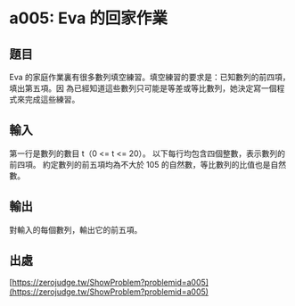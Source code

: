# a005: Eva 的回家作業

## 題目

Eva 的家庭作業裏有很多數列填空練習。填空練習的要求是：已知數列的前四項，填出第五項。因 為已經知道這些數列只可能是等差或等比數列，她決定寫一個程式來完成這些練習。

## 輸入

第一行是數列的數目 t（0 <= t <= 20）。 以下每行均包含四個整數，表示數列的前四項。 約定數列的前五項均為不大於 105 的自然數，等比數列的比值也是自然數。

## 輸出

對輸入的每個數列，輸出它的前五項。

## 出處

[https://zerojudge.tw/ShowProblem?problemid=a005](https://zerojudge.tw/ShowProblem?problemid=a005)
